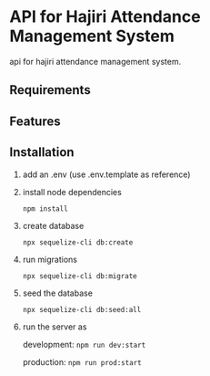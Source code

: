# API for Hajiri Attendance Management System

api for hajiri attendance management system.

## Requirements

## Features

## Installation

1. add an .env (use .env.template as reference)
1. install node dependencies

   `npm install`

1. create database

   `npx sequelize-cli db:create`

1. run migrations

   `npx sequelize-cli db:migrate`

1. seed the database

   `npx sequelize-cli db:seed:all`

1. run the server as

   development: `npm run dev:start`

   production: `npm run prod:start`

